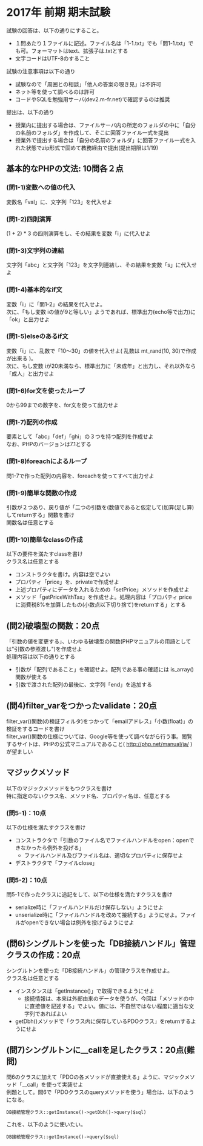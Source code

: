 # 2017年 前期 期末試験

試験の回答は、以下の通りにすること。

- １問あたり１ファイルに記述。ファイル名は「1-1.txt」でも「問1-1.txt」でも可。フォーマットはtext、拡張子は.txtとする
- 文字コードはUTF-8のすること

試験の注意事項は以下の通り

- 試験なので「周囲との相談」「他人の答案の覗き見」は不許可
- ネット等を使って調べるのは許可
- コードやSQLを勉強用サーバ(dev2.m-fr.net)で確認するのは推奨

提出は、以下の通り

- 授業内に提出する場合は、ファイルサーバ内の所定のフォルダの中に「自分の名前のフォルダ」を作成して、そこに回答ファイル一式を提出
- 授業外で提出する場合は「自分の名前のフォルダ」に回答ファイル一式を入れた状態でzip形式で固めて教務経由で提出(提出期限は1/19)

## 基本的なPHPの文法: 10問各２点

### (問1-1)変数への値の代入

変数名「val」に、文字列「123」を代入せよ

### (問1-2)四則演算

(1 + 2) * 3 の四則演算をし、その結果を変数「i」に代入せよ

### (問1-3)文字列の連結

文字列「abc」と文字列「123」を文字列連結し、その結果を変数「s」に代入せよ

### (問1-4)基本的なif文

変数「i」に「問1-2」の結果を代入せよ。    
次に、「もし変数 iの値が9と等しい」ようであれば、標準出力(echo等で出力)に「ok」と出力せよ

### (問1-5)elseのあるif文

変数「i」に、乱数で「10～30」の値を代入せよ( 乱数は mt_rand(10, 30)で作成が出来る )。    
次に、もし変数 iが20未満なら、標準出力に「未成年」と出力し、それ以外なら「成人」と出力せよ

### (問1-6)for文を使ったループ

0から99までの数字を、for文を使って出力せよ    

### (問1-7)配列の作成

要素として「abc」「def」「ghi」の３つを持つ配列を作成せよ    
なお、PHPのバージョンは7.1とする

### (問1-8)foreachによるループ

問1-7で作った配列の内容を、foreachを使ってすべて出力せよ

### (問1-9)簡単な関数の作成

引数が２つあり、戻り値が「二つの引数を(数値であると仮定して)加算(足し算)してreturnする」関数を書け    
関数名は任意とする

### (問1-10)簡単なclassの作成

以下の要件を満たすclassを書け    
クラス名は任意とする

- コンストラクタを書け。内容は空でよい
- プロパティ「price」を、privateで作成せよ
- 上述プロパティにデータを入れるための「setPrice」メソッドを作成せよ
- メソッド「getPriceWithTax」を作成せよ。処理内容は「プロパティ price に消費税8%を加算したもの(小数点以下切り捨て)をreturnする」とする

## (問2)破壊型の関数：20点

「引数の値を変更する」、いわゆる破壊型の関数(PHPマニュアルの用語としては"引数の参照渡し")を作成せよ    
処理内容は以下の通りとする

- 引数が「配列であること」を確認せよ。配列である事の確認には is_array() 関数が使える
- 引数で渡された配列の最後に、文字列「end」を追加する

## (問4)filter_varをつかったvalidate：20点

filter_var()関数(の検証フィルタ)をつかって「emailアドレス」「小数(float)」の検証をするコードを書け    
filter_var()関数の仕様については、Google等を使って調べながら行う事。閲覧するサイトは、PHPの公式マニュアルであること( http://php.net/manual/ja/ )が望ましい

## マジックメソッド

以下のマジックメソッドをもつクラスを書け    
特に指定のないクラス名、メソッド名、プロパティ名は、任意とする

### (問5-1)：10点

以下の仕様を満たすクラスを書け

- コンストラクタで「引数のファイル名でファイルハンドルをopen：openできなかったら例外を投げる」
    + ファイルハンドル及びファイル名は、適切なプロパティに保存せよ
- デストラクタで「ファイルclose」

### (問5-2)：10点

問5-1で作ったクラスに追記をして、以下の仕様を満たすクラスを書け

- serialize時に「ファイルハンドルだけ保存しない」ようにせよ
- unserialize時に「ファイルハンドルを改めて接続する」ようにせよ。ファイルがopenできない場合は例外を投げるようにせよ

## (問6)シングルトンを使った「DB接続ハンドル」管理クラスの作成：20点

シングルトンを使った「DB接続ハンドル」の管理クラスを作成せよ。    
クラス名は任意とする

- インスタンスは「getInstance()」で取得できるようにせよ
    + 接続情報は、本来は外部由来のデータを使うが、今回は「メソッドの中に直接値を記述する」でよい。値には、不自然ではない程度に適当な文字列であればよい
- getDbh()メソッドで「クラス内に保存しているPDOクラス」をreturnするようにせよ

## (問7)シングルトンに__callを足したクラス：20点(難問)

問6のクラスに加えて「PDOの各メソッドが直接使える」ように、マジックメソッド「__call」を使って実装せよ    
例題として。問6で「PDOクラスのqueryメソッドを使う」場合は、以下のようになる。

	DB接続管理クラス::getInstance()->getDbh()->query($sql)

これを、以下のように使いたい。

	DB接続管理クラス::getInstance()->query($sql)

